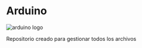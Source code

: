 # **Arduino**
![arduino logo](https://drive.google.com/file/d/1NbUXJDsOgf9CVYx_tVHXsE1qBBrt03s6/view?usp=sharing "arduino logo")

Repositorio creado para gestionar todos los archivos 
